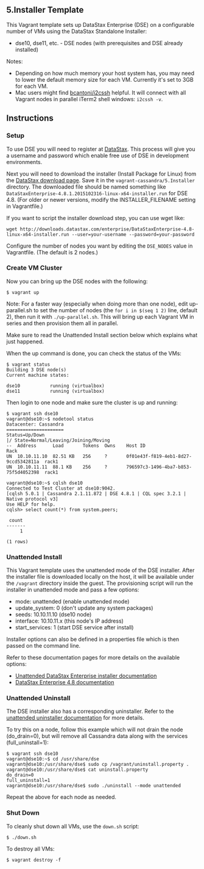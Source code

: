## 5.Installer Template

This Vagrant template sets up DataStax Enterprise (DSE) on a configurable number of VMs using the DataStax Standalone Installer:

* dse10, dse11, etc. - DSE nodes (with prerequisites and DSE already installed)

Notes:

* Depending on how much memory your host system has, you may need to lower the default memory size for each VM. Currently it's set to 3GB for each VM.
* Mac users might find [bcantoni/i2cssh](https://github.com/bcantoni/i2cssh) helpful. It will connect with all Vagrant nodes in parallel iTerm2 shell windows: `i2cssh -v`.

## Instructions

### Setup

To use DSE you will need to register at [DataStax](http://www.datastax.com/download). This process will give you a username and password which enable free use of DSE in development environments.

Next you will need to download the installer (Install Package for Linux) from the [DataStax download page](http://www.datastax.com/download). Save it in the `vagrant-cassandra/5.Installer` directory. The downloaded file should be named something like `DataStaxEnterprise-4.8.1.2015102316-linux-x64-installer.run` for DSE 4.8. (For older or newer versions, modify the INSTALLER_FILENAME setting in Vagrantfile.)

If you want to script the installer download step, you can use wget like:

```
wget http://downloads.datastax.com/enterprise/DataStaxEnterprise-4.8-linux-x64-installer.run --user=your-username --password=your-password
```

Configure the number of nodes you want by editing the `DSE_NODES` value in Vagrantfile. (The default is 2 nodes.)

### Create VM Cluster

Now you can bring up the DSE nodes with the following:

```
$ vagrant up
```

Note: For a faster way (especially when doing more than one node), edit up-parallel.sh to set the number of nodes (the `for i in $(seq 1 2)` line, default 2), then run it with `./up-parallel.sh`. This will bring up each Vagrant VM in series and then provision them all in parallel.

Make sure to read the Unattended Install section below which explains what just happened.

When the up command is done, you can check the status of the VMs:

```
$ vagrant status
Building 3 DSE node(s)
Current machine states:

dse10           running (virtualbox)
dse11           running (virtualbox)
```

Then login to one node and make sure the cluster is up and running:

```
$ vagrant ssh dse10
vagrant@dse10:~$ nodetool status
Datacenter: Cassandra
=====================
Status=Up/Down
|/ State=Normal/Leaving/Joining/Moving
--  Address      Load       Tokens  Owns    Host ID                               Rack
UN  10.10.11.10  82.51 KB   256     ?       0f01e43f-f819-4eb1-8d27-9ccd5342811a  rack1
UN  10.10.11.11  88.1 KB    256     ?       796597c3-1496-4ba7-b853-75f5d4052398  rack1

vagrant@dse10:~$ cqlsh dse10
Connected to Test Cluster at dse10:9042.
[cqlsh 5.0.1 | Cassandra 2.1.11.872 | DSE 4.8.1 | CQL spec 3.2.1 | Native protocol v3]
Use HELP for help.
cqlsh> select count(*) from system.peers;

 count
-------
     1

(1 rows)
```

### Unattended Install

This Vagrant template uses the unattended mode of the DSE installer. After the installer file is downloaded locally on the host, it will be available under the `/vagrant` directory inside the guest. The provisioning script will run the installer in unattended mode and pass a few options:

* mode: unattended (enable unattended mode)
* update_system: 0 (don't update any system packages)
* seeds: 10.10.11.10 (dse10 node)
* interface: 10.10.11.x (this node's IP address)
* start_services: 1 (start DSE service after install)

Installer options can also be defined in a properties file which is then passed on the command line.

Refer to these documentation pages for more details on the available options:

* [Unattended DataStax Enterprise installer documentation](http://docs.datastax.com/en/datastax_enterprise/4.8/datastax_enterprise/install/installSilent.html)
* [DataStax Enterprise 4.8 documentation](http://docs.datastax.com/en/datastax_enterprise/4.8/datastax_enterprise/deploy/deploySingleDC.html)

### Unattended Uninstall

The DSE installer also has a corresponding uninstaller. Refer to the [unattended uninstaller documentation](http://docs.datastax.com/en/datastax_enterprise/4.8/datastax_enterprise/install/installremove.html) for more details.

To try this on a node, follow this example which will not drain the node (do_drain=0), but will remove all Cassandra data along with the services (full_uninstall=1):

```
$ vagrant ssh dse10
vagrant@dse10:~$ cd /usr/share/dse
vagrant@dse10:/usr/share/dse$ sudo cp /vagrant/uninstall.property .
vagrant@dse10:/usr/share/dse$ cat uninstall.property
do_drain=0
full_uninstall=1
vagrant@dse10:/usr/share/dse$ sudo ./uninstall --mode unattended
```

Repeat the above for each node as needed.

### Shut Down

To cleanly shut down all VMs, use the `down.sh` script:

```
$ ./down.sh
```

To destroy all VMs:

```
$ vagrant destroy -f
```
